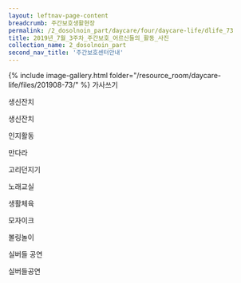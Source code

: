 ```yaml
--- 
layout: leftnav-page-content 
breadcrumb: 주간보호생활현장 
permalink: /2_dosolnoin_part/daycare/four/daycare-life/dlife_73
title: 2019년_7월_3주차_주간보호_어르신들의_활동_사진
collection_name: 2_dosolnoin_part
second_nav_title: '주간보호센터안내' 
---
```

{% include image-gallery.html folder="/resource_room/daycare-life/files/201908-73/" %}
가사쓰기

생신잔치

생신잔치

인지활동

만다라

고리던지기

노래교실

생활체육

모자이크

볼링놀이

실버들 공연

실버들공연